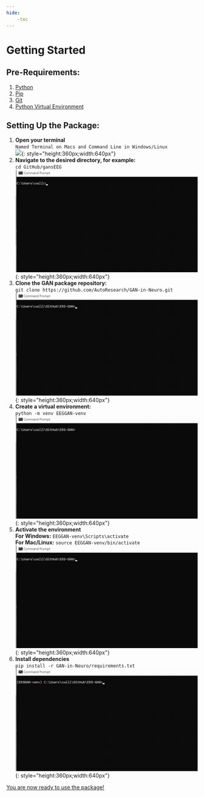 ```yaml
---
hide:
    -toc
---
```

# Getting Started

## <b> Pre-Requirements: </b>

1. [Python](https://www.python.org/downloads/)
2. [Pip](https://pip.pypa.io/en/stable/installation/)
3. [Git](https://git-scm.com/book/en/v2/Getting-Started-Installing-Git)
4. [Python Virtual Environment](https://virtualenv.pypa.io/en/latest/installation.html)


## <b> Setting Up the Package: </b>

1. <b> Open your terminal </b><br>
    ```Named Terminal on Macs and Command Line in Windows/Linux```<br>
    ![](../GIFs/1-Open-Terminal.gif){: style="height:360px;width:640px"}
2. <b> Navigate to the desired directory, for example:</b><br>
    ```cd GitHub/gansEEG```<br>
    ![](../GIFs/2-Change-Dir.gif){: style="height:360px;width:640px"}
3. <b> Clone the GAN package repository:</b><br>
    ```git clone https://github.com/AutoResearch/GAN-in-Neuro.git```<br>
    ![](../GIFs/3-Clone-Repo.gif){: style="height:360px;width:640px"}
4. <b> Create a virtual environment:</b><br>
    ```python -m venv EEGGAN-venv```<br>
    ![](../GIFs/4-Make-Virtual-Env.gif){: style="height:360px;width:640px"}
5. <b> Activate the environment</b><br>
    <b> For Windows:</b> ```EEGGAN-venv\Scripts\activate``` <br>
    <b> For Mac/Linux:</b> ```source EEGGAN-venv/bin/activate```<br>
    ![](../GIFs/5-Activate-Environment.gif){: style="height:360px;width:640px"}
6. <b> Install dependencies </b> <br>
    ```pip install -r GAN-in-Neuro/requirements.txt```<br>
    ![](../GIFs/6-Install-requirements.gif){: style="height:360px;width:640px"}

[You are now ready to use the package!]('functions.md')